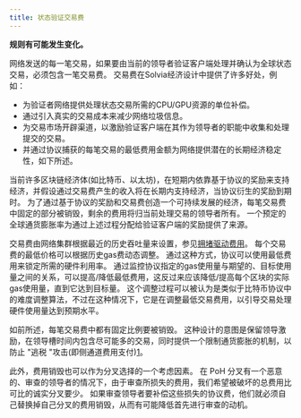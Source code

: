 ```yaml
---
title: 状态验证交易费
---
```


**规则有可能发生变化。**

网络发送的每一笔交易，如果要由当前的领导者验证客户端处理并确认为全球状态交易，必须包含一笔交易费。 交易费在Solvia经济设计中提供了许多好处，例如：

- 为验证者网络提供处理状态交易所需的CPU/GPU资源的单位补偿。
- 通过引入真实的交易成本来减少网络垃圾信息。
- 为交易市场开辟渠道，以激励验证客户端在其作为领导者的职能中收集和处理提交的交易。
- 并通过协议捕获的每笔交易的最低费用金额为网络提供潜在的长期经济稳定性，如下所述。

当前许多区块链经济体(如比特币、以太坊)，在短期内依靠基于协议的奖励来支持经济，并假设通过交易费产生的收入将在长期内支持经济，当协议衍生的奖励到期时。 为了通过基于协议的奖励和交易费创造一个可持续发展的经济，每笔交易费中固定的部分被销毁，剩余的费用将归当前处理交易的领导者所有。 一个预定的全球通货膨胀率为通过上述过程分配给验证客户端的奖励提供了来源。

交易费由网络集群根据最近的历史吞吐量来设置，参见[拥堵驱动费用](../../transaction-fees.md#congestion-driven-fees)。 每个交易费的最低价格可以根据历史gas费动态调整。 通过这种方式，协议可以使用最低费用来锁定所需的硬件利用率。 通过监控协议指定的gas使用量与期望的、目标使用量之间的关系，可以提高/降低最低费用，这反过来应该降低/提高每个区块的实际gas使用量，直到它达到目标量。 这个调整过程可以被认为是类似于比特币协议中的难度调整算法，不过在这种情况下，它是在调整最低交易费用，以引导交易处理硬件使用量达到预期水平。

如前所述，每笔交易费中都有固定比例要被销毁。 这种设计的意图是保留领导激励，在领导槽时间内包含尽可能多的交易，同时提供一个限制通货膨胀的机制，以防止 "逃税 "攻击\(即侧通道费用支付)[1](../ed_references.md)。

此外，费用销毁也可以作为分叉选择的一个考虑因素。 在 PoH 分叉有一个恶意的、审查的领导者的情况下，由于审查所损失的费用，我们希望被破坏的总费用比可比的诚实分叉要少。 如果审查领导者要补偿这些损失的协议费，他们就必须自己替换掉自己分叉的费用销毁，从而有可能降低首先进行审查的动机。

